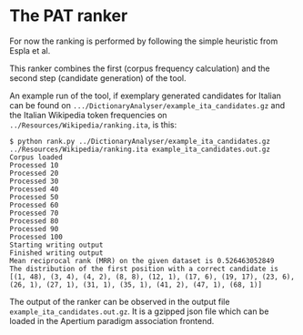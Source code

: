 # The PAT ranker

For now the ranking is performed by following the simple heuristic from Espla et al.

This ranker combines the first (corpus frequency calculation) and the second step (candidate generation) of the tool.

An example run of the tool, if exemplary generated candidates for Italian can be found on ```.../DictionaryAnalyser/example_ita_candidates.gz``` and the Italian Wikipedia token frequencies on ```../Resources/Wikipedia/ranking.ita```, is this:

```
$ python rank.py ../DictionaryAnalyser/example_ita_candidates.gz ../Resources/Wikipedia/ranking.ita example_ita_candidates.out.gz
Corpus loaded
Processed 10
Processed 20
Processed 30
Processed 40
Processed 50
Processed 60
Processed 70
Processed 80
Processed 90
Processed 100
Starting writing output
Finished writing output
Mean reciprocal rank (MRR) on the given dataset is 0.526463052849
The distribution of the first position with a correct candidate is [(1, 48), (3, 4), (4, 2), (8, 8), (12, 1), (17, 6), (19, 17), (23, 6), (26, 1), (27, 1), (31, 1), (35, 1), (41, 2), (47, 1), (68, 1)]
```

The output of the ranker can be observed in the output file ```example_ita_candidates.out.gz```. It is a gzipped json file which can be loaded in the Apertium paradigm association frontend.
